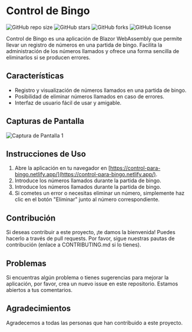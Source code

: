 # Control de Bingo

![GitHub repo size](https://img.shields.io/github/repo-size/jmongrio/ControlDeBingo)
![GitHub stars](https://img.shields.io/github/stars/jmongrio/ControlDeBingo)
![GitHub forks](https://img.shields.io/github/forks/jmongrio/ControlDeBingo)
![GitHub license](https://img.shields.io/github/license/jmongrio/ControlDeBingo)

Control de Bingo es una aplicación de Blazor WebAssembly que permite llevar un registro de números en una partida de bingo. Facilita la administración de los números llamados y ofrece una forma sencilla de eliminarlos si se producen errores.

## Características

- Registro y visualización de números llamados en una partida de bingo.
- Posibilidad de eliminar números llamados en caso de errores.
- Interfaz de usuario fácil de usar y amigable.

## Capturas de Pantalla

![Captura de Pantalla 1](https://github.com/jmongrio/ControlDeBingo/assets/63427621/ca52f29f-8a39-4cd5-92a9-a0c7275d3488)

## Instrucciones de Uso

1. Abre la aplicación en tu navegador en [https://control-para-bingo.netlify.app/](https://control-para-bingo.netlify.app/).
2. Introduce los números llamados durante la partida de bingo.
2. Introduce los números llamados durante la partida de bingo.
3. Si cometes un error o necesitas eliminar un número, simplemente haz clic en el botón "Eliminar" junto al número correspondiente.

## Contribución

Si deseas contribuir a este proyecto, ¡te damos la bienvenida! Puedes hacerlo a través de pull requests. Por favor, sigue nuestras pautas de contribución (enlace a CONTRIBUTING.md si lo tienes).

## Problemas

Si encuentras algún problema o tienes sugerencias para mejorar la aplicación, por favor, crea un nuevo issue en este repositorio. Estamos abiertos a tus comentarios.

## Agradecimientos

Agradecemos a todas las personas que han contribuido a este proyecto.
